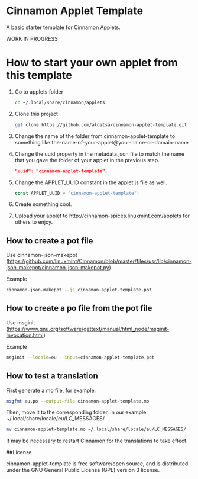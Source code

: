 # Cinnamon Applet Template
A basic starter template for Cinnamon Applets.

WORK IN PROGRESS

# How to start your own applet from this template

1. Go to applets folder

    ```bash
    cd ~/.local/share/cinnamon/applets
    ```
2. Clone this project

    ```bash
    git clone https://github.com/aldatsa/cinnamon-applet-template.git
    ```

3. Change the name of the folder from cinnamon-applet-template to something like the-name-of-your-applet@your-name-or-domain-name

4. Change the uuid property  in the metadata.json file to match the name that you gave the folder of your applet in the previous step.

    ```json
    "uuid": "cinnamon-applet-template",
    ```

5. Change the APPLET_UUID constant in the applet.js file as well.

    ```javascript
    const APPLET_UUID = "cinnamon-applet-template";
    ```
6. Create something cool.

7. Upload your applet to http://cinnamon-spices.linuxmint.com/applets for others to enjoy.

## How to create a pot file

Use cinnamon-json-makepot (https://github.com/linuxmint/Cinnamon/blob/master/files/usr/lib/cinnamon-json-makepot/cinnamon-json-makepot.py)

Example

```bash
cinnamon-json-makepot --js cinnamon-applet-template.pot
```

## How to create a po file from the pot file

Use msginit (https://www.gnu.org/software/gettext/manual/html_node/msginit-Invocation.html)

Example

```bash
msginit --locale=eu --input=cinnamon-applet-template.pot
```

## How to test a translation

First generate a mo file, for example:

```bash
msgfmt eu.po --output-file cinnamon-applet-template.mo
```

Then, move it to the corresponding folder, in our example: ~/.local/share/locale/eu/LC_MESSAGES/

```bash
mv cinnamon-applet-template.mo ~/.local/share/locale/eu/LC_MESSAGES/
```

It may be necessary to restart Cinnamon for the translations to take effect.

##License

cinnamon-applet-template is free software/open source, and is distributed under the GNU General Public License (GPL) version 3 license.
